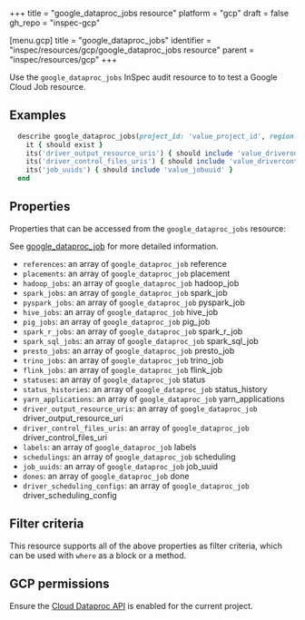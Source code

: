 +++
title = "google_dataproc_jobs resource"
platform = "gcp"
draft = false
gh_repo = "inspec-gcp"

[menu.gcp]
title = "google_dataproc_jobs"
identifier = "inspec/resources/gcp/google_dataproc_jobs resource"
parent = "inspec/resources/gcp"
+++

Use the `google_dataproc_jobs` InSpec audit resource to to test a Google Cloud Job resource.

## Examples

```ruby
  describe google_dataproc_jobs(project_id: 'value_project_id', region: 'value_region') do
    it { should exist }
    its('driver_output_resource_uris') { should include 'value_driveroutputresourceuri' }
    its('driver_control_files_uris') { should include 'value_drivercontrolfilesuri' }
    its('job_uuids') { should include 'value_jobuuid' }
  end
```

## Properties

Properties that can be accessed from the `google_dataproc_jobs` resource:

See [google_dataproc_job](google_dataproc_job) for more detailed information.

* `references`: an array of `google_dataproc_job` reference
* `placements`: an array of `google_dataproc_job` placement
* `hadoop_jobs`: an array of `google_dataproc_job` hadoop_job
* `spark_jobs`: an array of `google_dataproc_job` spark_job
* `pyspark_jobs`: an array of `google_dataproc_job` pyspark_job
* `hive_jobs`: an array of `google_dataproc_job` hive_job
* `pig_jobs`: an array of `google_dataproc_job` pig_job
* `spark_r_jobs`: an array of `google_dataproc_job` spark_r_job
* `spark_sql_jobs`: an array of `google_dataproc_job` spark_sql_job
* `presto_jobs`: an array of `google_dataproc_job` presto_job
* `trino_jobs`: an array of `google_dataproc_job` trino_job
* `flink_jobs`: an array of `google_dataproc_job` flink_job
* `statuses`: an array of `google_dataproc_job` status
* `status_histories`: an array of `google_dataproc_job` status_history
* `yarn_applications`: an array of `google_dataproc_job` yarn_applications
* `driver_output_resource_uris`: an array of `google_dataproc_job` driver_output_resource_uri
* `driver_control_files_uris`: an array of `google_dataproc_job` driver_control_files_uri
* `labels`: an array of `google_dataproc_job` labels
* `schedulings`: an array of `google_dataproc_job` scheduling
* `job_uuids`: an array of `google_dataproc_job` job_uuid
* `dones`: an array of `google_dataproc_job` done
* `driver_scheduling_configs`: an array of `google_dataproc_job` driver_scheduling_config

## Filter criteria

This resource supports all of the above properties as filter criteria, which can be used
with `where` as a block or a method.

## GCP permissions

Ensure the [Cloud Dataproc API](https://console.cloud.google.com/apis/library/dataproc.googleapis.com) is enabled for the current project.
